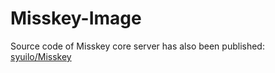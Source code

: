 # Misskey-Image
Source code of Misskey core server has also been published: [syuilo/Misskey](https://github.com/syuilo/Misskey)
